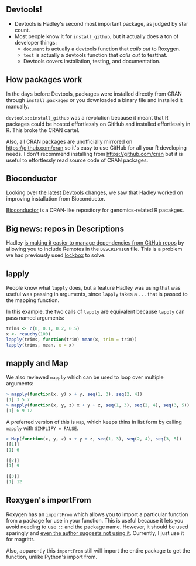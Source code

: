 ## Devtools!

* Devtools is Hadley's second most important package, as judged by star count.
* Most people know it for `install_github`, but it actually does a ton of developer things:
    * `document` is actually a devtools function that *calls out* to Roxygen.
    * `test` is actually a devtools function that *calls out* to testthat.
    * Devtools covers installation, testing, and documentation.


## How packages work

In the days before Devtools, packages were installed directly from CRAN through `install.packages` or you downloaded a binary file and installed it manually.

`devtools::install_github` was a revolution because it meant that R packages could be hosted effortlessly on GitHub and installed effortlessly in R.  This broke the CRAN cartel.

Also, all CRAN packages are unofficially mirrored on https://github.com/cran so it's easy to use GitHub for all your R developing needs.  I don't recommend installing from https://github.com/cran but it is useful to effortlessly read source code of CRAN packages.


## Bioconductor

Looking over [the latest Devtools changes](https://github.com/hadley/devtools/compare/eb1a7721194fc4f272443d32ae4e7ec7763e7e62...12b6c391cd357c244cfd6830a4aec76b67a4635c), we saw that Hadley worked on improving installation from Bioconductor.

[Bioconductor](https://www.bioconductor.org/) is a CRAN-like repository for genomics-related R pacakges.


## Big news: repos in Descriptions

Hadley [is making it easier to manage dependencies from GitHub repos](https://github.com/hadley/devtools/blob/master/vignettes/dependencies.Rmd) by allowing you to include Remotes in the `DESCRIPTION` file.  This is a problem we had previously used [lockbox](https://github.com/robertzk/lockbox) to solve.

## lapply

People know what `lapply` does, but a feature Hadley was using that was useful was passing in arguments, since `lapply` takes a `...` that is passed to the mapping function.

In this example, the two calls of `lapply` are equivalent because `lapply` can pass named arguments:

```R
trims <- c(0, 0.1, 0.2, 0.5)
x <- rcauchy(100)
lapply(trims, function(trim) mean(x, trim = trim))
lapply(trims, mean, x = x)
```

## mapply and Map

We also reviewed `mapply` which can be used to loop over multiple arguments:

```R
> mapply(function(x, y) x + y, seq(1, 3), seq(2, 4))
[1] 3 5 7
> mapply(function(x, y, z) x + y + z, seq(1, 3), seq(2, 4), seq(3, 5))
[1] 6 9 12
```

A preferred version of this is `Map`, which keeps thins in list form by calling `mapply` with `SIMPLIFY = FALSE`.

```R
> Map(function(x, y, z) x + y + z, seq(1, 3), seq(2, 4), seq(3, 5))
[[1]]
[1] 6

[[2]]
[1] 9

[[3]]
[1] 12
```


## Roxygen's importFrom

Roxygen has an `importFrom` which allows you to import a particular function from a package for use in your function.  This is useful because it lets you avoid needing to use `::` and the package name.  However, it should be used sparingly and [even the author suggests not using it](https://github.com/klutometis/roxygen/blob/cbd488066b7def0de00d679a076fbcaca94b74a0/vignettes/namespace.Rmd).  Currently, I just use it for magrittr.

Also, apparently this `importFrom` still will import the entire package to get the function, unlike Python's import from.
